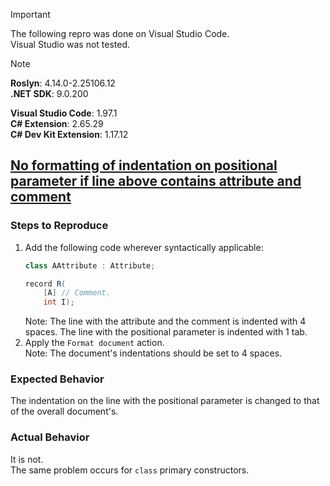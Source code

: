 > [!IMPORTANT]  
> The following repro was done on Visual Studio Code.  
> Visual Studio was not tested.  

> [!NOTE]  
> **Roslyn**: 4.14.0-2.25106.12  
> **.NET SDK**: 9.0.200  
>  
> **Visual Studio Code**: 1.97.1  
> **C# Extension**: 2.65.29  
> **C# Dev Kit Extension**: 1.17.12  

## [No formatting of indentation on positional parameter if line above contains attribute and comment](https://github.com/dotnet/roslyn/issues/77205)

### Steps to Reproduce

1. Add the following code wherever syntactically applicable:
    ```cs
    class AAttribute : Attribute;

    record R(
        [A] // Comment.
    	int I);
    ```
   Note: The line with the attribute and the comment is indented with 4 spaces. The line with the positional parameter is indented with 1 tab.
2. Apply the `Format document` action.  
   Note: The document's indentations should be set to 4 spaces.

### Expected Behavior

The indentation on the line with the positional parameter is changed to that of the overall document's.

### Actual Behavior

It is not.  
The same problem occurs for `class` primary constructors.
